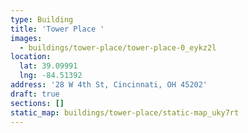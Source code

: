 ```yaml
---
type: Building
title: 'Tower Place '
images:
  - buildings/tower-place/tower-place-0_eykz2l
location:
  lat: 39.09991
  lng: -84.51392
address: '28 W 4th St, Cincinnati, OH 45202'
draft: true
sections: []
static_map: buildings/tower-place/static-map_uky7rt
---
```

